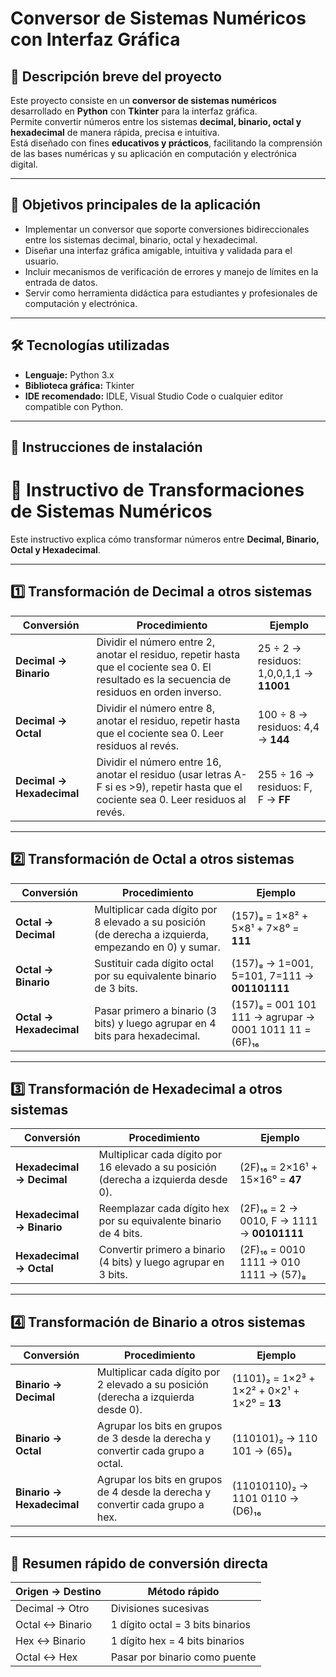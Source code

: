 # Conversor de Sistemas Numéricos con Interfaz Gráfica

## 📌 Descripción breve del proyecto
Este proyecto consiste en un **conversor de sistemas numéricos** desarrollado en **Python** con **Tkinter** para la interfaz gráfica.  
Permite convertir números entre los sistemas **decimal, binario, octal y hexadecimal** de manera rápida, precisa e intuitiva.  
Está diseñado con fines **educativos y prácticos**, facilitando la comprensión de las bases numéricas y su aplicación en computación y electrónica digital.

---

## 🎯 Objetivos principales de la aplicación
- Implementar un conversor que soporte conversiones bidireccionales entre los sistemas decimal, binario, octal y hexadecimal.
- Diseñar una interfaz gráfica amigable, intuitiva y validada para el usuario.
- Incluir mecanismos de verificación de errores y manejo de límites en la entrada de datos.
- Servir como herramienta didáctica para estudiantes y profesionales de computación y electrónica.

---

## 🛠️ Tecnologías utilizadas
- **Lenguaje:** Python 3.x  
- **Biblioteca gráfica:** Tkinter  
- **IDE recomendado:** IDLE, Visual Studio Code o cualquier editor compatible con Python.  

---

## 🚀 Instrucciones de instalación

# 📘 Instructivo de Transformaciones de Sistemas Numéricos

Este instructivo explica cómo transformar números entre **Decimal, Binario, Octal y Hexadecimal**.

---

## 1️⃣ Transformación de **Decimal** a otros sistemas

| Conversión | Procedimiento | Ejemplo |
|------------|---------------|---------|
| **Decimal → Binario** | Dividir el número entre 2, anotar el residuo, repetir hasta que el cociente sea 0. El resultado es la secuencia de residuos en orden inverso. | 25 ÷ 2 → residuos: 1,0,0,1,1 → **11001** |
| **Decimal → Octal** | Dividir el número entre 8, anotar el residuo, repetir hasta que el cociente sea 0. Leer residuos al revés. | 100 ÷ 8 → residuos: 4,4 → **144** |
| **Decimal → Hexadecimal** | Dividir el número entre 16, anotar el residuo (usar letras A-F si es >9), repetir hasta que el cociente sea 0. Leer residuos al revés. | 255 ÷ 16 → residuos: F, F → **FF** |

---

## 2️⃣ Transformación de **Octal** a otros sistemas

| Conversión | Procedimiento | Ejemplo |
|------------|---------------|---------|
| **Octal → Decimal** | Multiplicar cada dígito por 8 elevado a su posición (de derecha a izquierda, empezando en 0) y sumar. | (157)₈ = 1×8² + 5×8¹ + 7×8⁰ = **111** |
| **Octal → Binario** | Sustituir cada dígito octal por su equivalente binario de 3 bits. | (157)₈ → 1=001, 5=101, 7=111 → **001101111** |
| **Octal → Hexadecimal** | Pasar primero a binario (3 bits) y luego agrupar en 4 bits para hexadecimal. | (157)₈ = 001 101 111 → agrupar → 0001 1011 11 = (6F)₁₆ |

---

## 3️⃣ Transformación de **Hexadecimal** a otros sistemas

| Conversión | Procedimiento | Ejemplo |
|------------|---------------|---------|
| **Hexadecimal → Decimal** | Multiplicar cada dígito por 16 elevado a su posición (derecha a izquierda desde 0). | (2F)₁₆ = 2×16¹ + 15×16⁰ = **47** |
| **Hexadecimal → Binario** | Reemplazar cada dígito hex por su equivalente binario de 4 bits. | (2F)₁₆ = 2 → 0010, F → 1111 → **00101111** |
| **Hexadecimal → Octal** | Convertir primero a binario (4 bits) y luego agrupar en 3 bits. | (2F)₁₆ = 0010 1111 → 010 1111 → (57)₈ |

---

## 4️⃣ Transformación de **Binario** a otros sistemas

| Conversión | Procedimiento | Ejemplo |
|------------|---------------|---------|
| **Binario → Decimal** | Multiplicar cada dígito por 2 elevado a su posición (derecha a izquierda desde 0). | (1101)₂ = 1×2³ + 1×2² + 0×2¹ + 1×2⁰ = **13** |
| **Binario → Octal** | Agrupar los bits en grupos de 3 desde la derecha y convertir cada grupo a octal. | (110101)₂ → 110 101 → (65)₈ |
| **Binario → Hexadecimal** | Agrupar los bits en grupos de 4 desde la derecha y convertir cada grupo a hex. | (11010110)₂ → 1101 0110 → (D6)₁₆ |

---

## 📌 Resumen rápido de conversión directa

| Origen → Destino | Método rápido |
|------------------|---------------|
| Decimal → Otro   | Divisiones sucesivas |
| Octal ↔ Binario  | 1 dígito octal = 3 bits binarios |
| Hex ↔ Binario    | 1 dígito hex = 4 bits binarios |
| Octal ↔ Hex      | Pasar por binario como puente |
